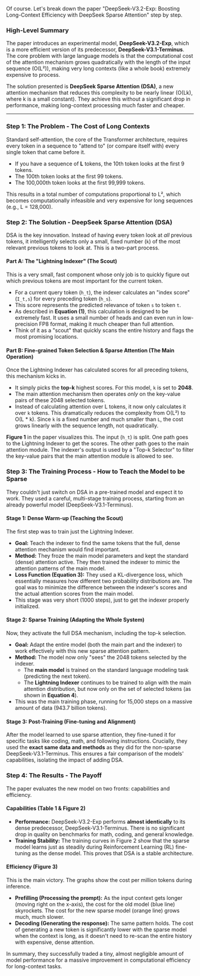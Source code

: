 Of course. Let's break down the paper "DeepSeek-V3.2-Exp: Boosting Long-Context Efficiency with DeepSeek Sparse Attention" step by step.

### High-Level Summary

The paper introduces an experimental model, **DeepSeek-V3.2-Exp**, which is a more efficient version of its predecessor, **DeepSeek-V3.1-Terminus**. The core problem with large language models is that the computational cost of the attention mechanism grows quadratically with the length of the input sequence (O(L²)), making very long contexts (like a whole book) extremely expensive to process.

The solution presented is **DeepSeek Sparse Attention (DSA)**, a new attention mechanism that reduces this complexity to be nearly linear (O(Lk), where k is a small constant). They achieve this without a significant drop in performance, making long-context processing much faster and cheaper.

---

### Step 1: The Problem - The Cost of Long Contexts

Standard self-attention, the core of the Transformer architecture, requires every token in a sequence to "attend to" (or compare itself with) every single token that came before it.

*   If you have a sequence of **L** tokens, the 10th token looks at the first 9 tokens.
*   The 100th token looks at the first 99 tokens.
*   The 100,000th token looks at the first 99,999 tokens.

This results in a total number of computations proportional to L², which becomes computationally infeasible and very expensive for long sequences (e.g., L = 128,000).

### Step 2: The Solution - DeepSeek Sparse Attention (DSA)

DSA is the key innovation. Instead of having every token look at *all* previous tokens, it intelligently selects only a small, fixed number (`k`) of the most relevant previous tokens to look at. This is a two-part process.

#### Part A: The "Lightning Indexer" (The Scout)

This is a very small, fast component whose only job is to quickly figure out which previous tokens are most important for the current token.

*   For a current query token (`h_t`), the indexer calculates an "index score" (`I_t,s`) for every preceding token (`h_s`).
*   This score represents the predicted relevance of token `s` to token `t`.
*   As described in **Equation (1)**, this calculation is designed to be extremely fast. It uses a small number of heads and can even run in low-precision FP8 format, making it much cheaper than full attention.
*   Think of it as a "scout" that quickly scans the entire history and flags the most promising locations.

#### Part B: Fine-grained Token Selection & Sparse Attention (The Main Operation)

Once the Lightning Indexer has calculated scores for all preceding tokens, this mechanism kicks in.

*   It simply picks the **top-k** highest scores. For this model, `k` is set to **2048**.
*   The main attention mechanism then operates *only* on the key-value pairs of these 2048 selected tokens.
*   Instead of calculating attention over L tokens, it now only calculates it over `k` tokens. This dramatically reduces the complexity from O(L²) to O(L * k). Since `k` is a fixed number and much smaller than `L`, the cost grows linearly with the sequence length, not quadratically.

**Figure 1** in the paper visualizes this. The input (`h_t`) is split. One path goes to the Lightning Indexer to get the scores. The other path goes to the main attention module. The indexer's output is used by a "Top-k Selector" to filter the key-value pairs that the main attention module is allowed to see.



### Step 3: The Training Process - How to Teach the Model to be Sparse

They couldn't just switch on DSA in a pre-trained model and expect it to work. They used a careful, multi-stage training process, starting from an already powerful model (DeepSeek-V3.1-Terminus).

#### Stage 1: Dense Warm-up (Teaching the Scout)

The first step was to train just the Lightning Indexer.
*   **Goal:** Teach the indexer to find the same tokens that the full, dense attention mechanism would find important.
*   **Method:** They froze the main model parameters and kept the standard (dense) attention active. They then trained the indexer to mimic the attention patterns of the main model.
*   **Loss Function (Equation 3):** They used a KL-divergence loss, which essentially measures how different two probability distributions are. The goal was to minimize the difference between the indexer's scores and the actual attention scores from the main model.
*   This stage was very short (1000 steps), just to get the indexer properly initialized.

#### Stage 2: Sparse Training (Adapting the Whole System)

Now, they activate the full DSA mechanism, including the top-k selection.
*   **Goal:** Adapt the entire model (both the main part and the indexer) to work effectively with this new sparse attention pattern.
*   **Method:** The model now only "sees" the 2048 tokens selected by the indexer.
    *   The **main model** is trained on the standard language modeling task (predicting the next token).
    *   The **Lightning Indexer** continues to be trained to align with the main attention distribution, but now only on the set of selected tokens (as shown in **Equation 4**).
*   This was the main training phase, running for 15,000 steps on a massive amount of data (943.7 billion tokens).

#### Stage 3: Post-Training (Fine-tuning and Alignment)

After the model learned to use sparse attention, they fine-tuned it for specific tasks like coding, math, and following instructions. Crucially, they used the **exact same data and methods** as they did for the non-sparse DeepSeek-V3.1-Terminus. This ensures a fair comparison of the models' capabilities, isolating the impact of adding DSA.

### Step 4: The Results - The Payoff

The paper evaluates the new model on two fronts: capabilities and efficiency.

#### Capabilities (Table 1 & Figure 2)

*   **Performance:** DeepSeek-V3.2-Exp performs **almost identically** to its dense predecessor, DeepSeek-V3.1-Terminus. There is no significant drop in quality on benchmarks for math, coding, and general knowledge.
*   **Training Stability:** The training curves in Figure 2 show that the sparse model learns just as steadily during Reinforcement Learning (RL) fine-tuning as the dense model. This proves that DSA is a stable architecture.

#### Efficiency (Figure 3)

This is the main victory. The graphs show the cost per million tokens during inference.
*   **Prefilling (Processing the prompt):** As the input context gets longer (moving right on the x-axis), the cost for the old model (blue line) skyrockets. The cost for the new sparse model (orange line) grows much, much slower.
*   **Decoding (Generating the response):** The same pattern holds. The cost of generating a new token is significantly lower with the sparse model when the context is long, as it doesn't need to re-scan the entire history with expensive, dense attention.

In summary, they successfully traded a tiny, almost negligible amount of model performance for a massive improvement in computational efficiency for long-context tasks.